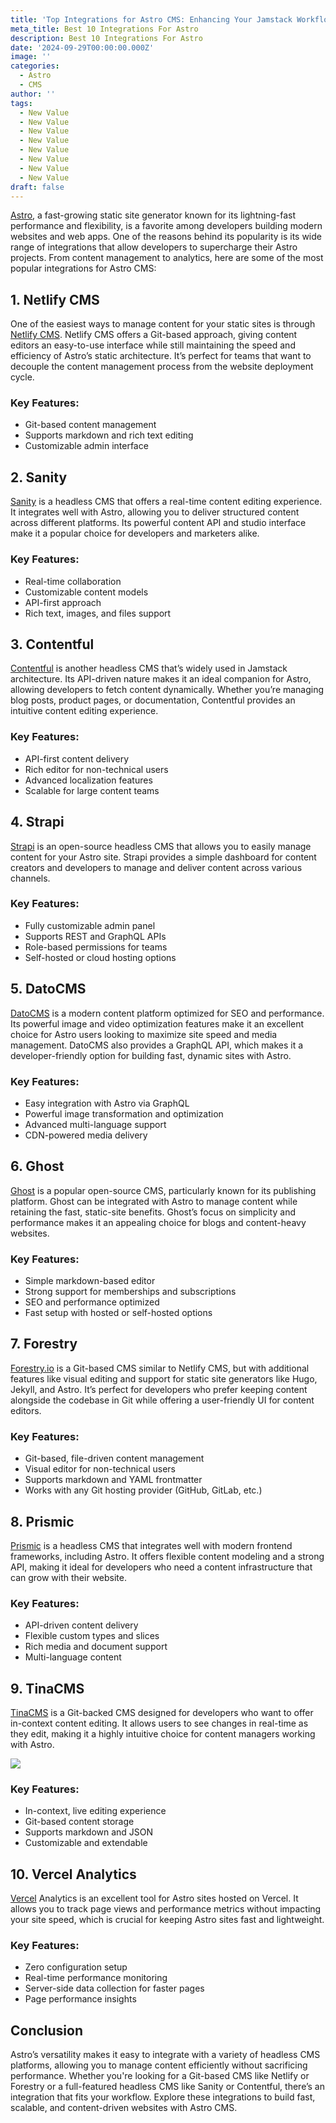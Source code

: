 ```yaml
---
title: 'Top Integrations for Astro CMS: Enhancing Your Jamstack Workflow'
meta_title: Best 10 Integrations For Astro
description: Best 10 Integrations For Astro
date: '2024-09-29T00:00:00.000Z'
image: ''
categories:
  - Astro
  - CMS
author: ''
tags:
  - New Value
  - New Value
  - New Value
  - New Value
  - New Value
  - New Value
  - New Value
  - New Value
draft: false
---
```

[Astro](https://astro.build/ "Google"), a fast-growing static site generator known for its lightning-fast performance and flexibility, is a favorite among developers building modern websites and web apps. One of the reasons behind its popularity is its wide range of integrations that allow developers to supercharge their Astro projects. From content management to analytics, here are some of the most popular integrations for Astro CMS:

## 1. Netlify CMS

One of the easiest ways to manage content for your static sites is through [Netlify CMS](https://www.netlifycms.org/). Netlify CMS offers a Git-based approach, giving content editors an easy-to-use interface while still maintaining the speed and efficiency of Astro’s static architecture. It’s perfect for teams that want to decouple the content management process from the website deployment cycle.

### Key Features:

* Git-based content management
* Supports markdown and rich text editing
* Customizable admin interface

## 2. Sanity

[Sanity](https://www.sanity.io/) is a headless CMS that offers a real-time content editing experience. It integrates well with Astro, allowing you to deliver structured content across different platforms. Its powerful content API and studio interface make it a popular choice for developers and marketers alike.

### Key Features:

* Real-time collaboration
* Customizable content models
* API-first approach
* Rich text, images, and files support

## 3. Contentful

[Contentful](https://www.contentful.com/) is another headless CMS that’s widely used in Jamstack architecture. Its API-driven nature makes it an ideal companion for Astro, allowing developers to fetch content dynamically. Whether you’re managing blog posts, product pages, or documentation, Contentful provides an intuitive content editing experience.

### Key Features:

* API-first content delivery
* Rich editor for non-technical users
* Advanced localization features
* Scalable for large content teams

## 4. Strapi

[Strapi](https://strapi.io/) is an open-source headless CMS that allows you to easily manage content for your Astro site. Strapi provides a simple dashboard for content creators and developers to manage and deliver content across various channels.

### Key Features:

* Fully customizable admin panel
* Supports REST and GraphQL APIs
* Role-based permissions for teams
* Self-hosted or cloud hosting options

## 5. DatoCMS

[DatoCMS](https://www.datocms.com/) is a modern content platform optimized for SEO and performance. Its powerful image and video optimization features make it an excellent choice for Astro users looking to maximize site speed and media management. DatoCMS also provides a GraphQL API, which makes it a developer-friendly option for building fast, dynamic sites with Astro.

### Key Features:

* Easy integration with Astro via GraphQL
* Powerful image transformation and optimization
* Advanced multi-language support
* CDN-powered media delivery

## 6. Ghost

[Ghost](https://ghost.org/) is a popular open-source CMS, particularly known for its publishing platform. Ghost can be integrated with Astro to manage content while retaining the fast, static-site benefits. Ghost’s focus on simplicity and performance makes it an appealing choice for blogs and content-heavy websites.

### Key Features:

* Simple markdown-based editor
* Strong support for memberships and subscriptions
* SEO and performance optimized
* Fast setup with hosted or self-hosted options

## 7. Forestry

[Forestry.io](https://forestry.io/) is a Git-based CMS similar to Netlify CMS, but with additional features like visual editing and support for static site generators like Hugo, Jekyll, and Astro. It’s perfect for developers who prefer keeping content alongside the codebase in Git while offering a user-friendly UI for content editors.

### Key Features:

* Git-based, file-driven content management
* Visual editor for non-technical users
* Supports markdown and YAML frontmatter
* Works with any Git hosting provider (GitHub, GitLab, etc.)

## 8. Prismic

[Prismic](https://prismic.io/) is a headless CMS that integrates well with modern frontend frameworks, including Astro. It offers flexible content modeling and a strong API, making it ideal for developers who need a content infrastructure that can grow with their website.

### Key Features:

* API-driven content delivery
* Flexible custom types and slices
* Rich media and document support
* Multi-language content

## 9. TinaCMS

[TinaCMS](https://tina.io/) is a Git-backed CMS designed for developers who want to offer in-context content editing. It allows users to see changes in real-time as they edit, making it a highly intuitive choice for content managers working with Astro.

![](</SCR-20240929-ej5 (1).png>)

### Key Features:

* In-context, live editing experience
* Git-based content storage
* Supports markdown and JSON
* Customizable and extendable

## 10. Vercel Analytics

[Vercel](https://vercel.com/ "Google") Analytics is an excellent tool for Astro sites hosted on Vercel. It allows you to track page views and performance metrics without impacting your site speed, which is crucial for keeping Astro sites fast and lightweight.

### Key Features:

* Zero configuration setup
* Real-time performance monitoring
* Server-side data collection for faster pages
* Page performance insights

## Conclusion

Astro’s versatility makes it easy to integrate with a variety of headless CMS platforms, allowing you to manage content efficiently without sacrificing performance. Whether you're looking for a Git-based CMS like Netlify or Forestry or a full-featured headless CMS like Sanity or Contentful, there’s an integration that fits your workflow. Explore these integrations to build fast, scalable, and content-driven websites with Astro CMS.
